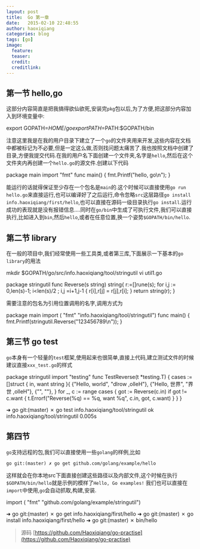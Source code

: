 ```yaml
---
layout: post
title:  Go 第一章
date:   2015-02-10 22:48:55
author: haoxiqiang
categories: blog
tags: [go]
image:
  feature:
  teaser:
  credit:
  creditlink:
---
```

## 第一节 hello,go
这部分内容简直是把我搞得欲仙欲死,安装完`pkg`包以后,为了方便,把这部分内容加入到环境变量中:


export GOPATH=$HOME/go
export PATH=$PATH:$GOPATH/bin

注意这里我是在我的用户目录下建立了一个`go`的文件夹用来开发,这些内容在文档中都被标记为不必要,但是一定这么做,否则找问题太痛苦了.我也按照文档中创建了目录,方便我提交代码.在我的用户名下面创建一个文件夹,名字是`hello`,然后在这个文件夹内再创建一个`hello.go`的源文件.创建以下代码
<!-- more -->

package main
import "fmt"
func main() {
    fmt.Printf("hello, go\n");
}


能运行的话就得保证至少存在一个包名是`main`的.这个时候可以直接使用`go run hello.go`来直接运行,也可以编译好了之后运行,命令忽略`src`这层路径`go install info.haoxiqiang/first/hello`,也可以直接在源码一级目录执行`go install`.运行成功的表现就是没有报错信息....同时在`go/bin`中生成了可执行文件,我们可以直接执行,比如进入到`bin`,然后`hello`,或者在任意位置,换一个姿势`$GOPATH/bin/hello`.
## 第二节 library
在一般的项目中,我们经常使用一些工具类,或者第三库,下面展示一下基本的`go library`的用法

mkdir $GOPATH/go/src/info.haoxiqiang/tool/stringutil
vi util1.go


package stringutil
func Reverse(s string) string{
	r:=[]rune(s);
	for i,j := 0,len(s)-1; i<len(s)/2 ; i,j =i+1,j-1 {
		r[i],r[j] = r[j],r[i];
	}
	return string(r);
}

需要注意的包名为引用位置调用的名字,调用方式为

package main
import (
	"fmt"
	"info.haoxiqiang/tool/stringutil")
func main() {
    fmt.Printf(stringutil.Reverse("123456789\n"));
}

## 第三节 go test
`go`本身有一个轻量的`test`框架,使用起来也很简单,直接上代码,建立测试文件的时候建议直接`xxx_test.go`的样式


package stringutil
import "testing"
func TestReverse(t *testing.T) {
	cases := []struct {
		in, want string
	}{
		{"Hello, world", "dlrow ,olleH"},
		{"Hello, 世界", "界世 ,olleH"},
		{"", ""},
	}
	for _, c := range cases {
		got := Reverse(c.in)
		if got != c.want {
			t.Errorf("Reverse(%q) == %q, want %q", c.in, got, c.want)
		}
	}
}

➜  go git:(master) ✗ go test info.haoxiqiang/tool/stringutil
ok  	info.haoxiqiang/tool/stringutil	0.005s

## 第四节
`go`支持远程的包,我们可以直接使用一些`golang`的样例,比如

	go git:(master) ✗ go get github.com/golang/example/hello

这样就会在你本地src下面直接创建这些路径以及内部文件,这个时候在执行`$GOPATH/bin/hello`就是示例的模样了`Hello, Go examples!`
我们也可以直接在`import`中使用,`go`会自动抓取,构建,安装.

import (
	"fmt"
	"github.com/golang/example/stringutil")

➜  go git:(master) ✗ go get info.haoxiqiang/first/hello
➜  go git:(master) ✗ go install  info.haoxiqiang/first/hello
➜  go git:(master) ✗ bin/hello


> 源码 [https://github.com/Haoxiqiang/go-practise](https://github.com/Haoxiqiang/go-practise)